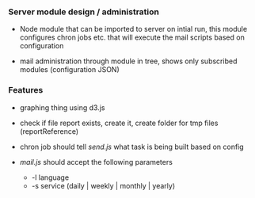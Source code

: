### Server module design / administration
- Node module that can be imported to server on intial run, this module \
  configures chron jobs etc. that will execute the mail scripts based on 
  configuration 

- mail administration through module in tree, shows only subscribed modules
(configuration JSON)

### Features
- graphing thing using d3.js 

- check if file report exists, create it, create folder for tmp files 
(reportReference)

- chron job should tell _send.js_ what task is being built based on config

- _mail.js_ should accept the following parameters
  - -l language
  - -s service (daily | weekly | monthly | yearly)
